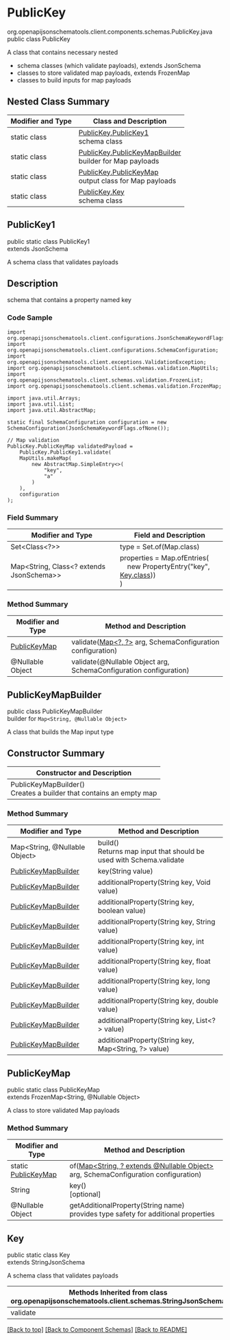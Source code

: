 # PublicKey
org.openapijsonschematools.client.components.schemas.PublicKey.java
public class PublicKey

A class that contains necessary nested
- schema classes (which validate payloads), extends JsonSchema
- classes to store validated map payloads, extends FrozenMap
- classes to build inputs for map payloads

## Nested Class Summary
| Modifier and Type | Class and Description |
| ----------------- | ---------------------- |
| static class | [PublicKey.PublicKey1](#publickey1)<br> schema class |
| static class | [PublicKey.PublicKeyMapBuilder](#publickeymapbuilder)<br> builder for Map payloads |
| static class | [PublicKey.PublicKeyMap](#publickeymap)<br> output class for Map payloads |
| static class | [PublicKey.Key](#key)<br> schema class |

## PublicKey1
public static class PublicKey1<br>
extends JsonSchema

A schema class that validates payloads

## Description
schema that contains a property named key

### Code Sample
```
import org.openapijsonschematools.client.configurations.JsonSchemaKeywordFlags;
import org.openapijsonschematools.client.configurations.SchemaConfiguration;
import org.openapijsonschematools.client.exceptions.ValidationException;
import org.openapijsonschematools.client.schemas.validation.MapUtils;
import org.openapijsonschematools.client.schemas.validation.FrozenList;
import org.openapijsonschematools.client.schemas.validation.FrozenMap;

import java.util.Arrays;
import java.util.List;
import java.util.AbstractMap;

static final SchemaConfiguration configuration = new SchemaConfiguration(JsonSchemaKeywordFlags.ofNone());

// Map validation
PublicKey.PublicKeyMap validatedPayload =
    PublicKey.PublicKey1.validate(
    MapUtils.makeMap(
        new AbstractMap.SimpleEntry<>(
            "key",
            "a"
        )
    ),
    configuration
);
```

### Field Summary
| Modifier and Type | Field and Description |
| ----------------- | ---------------------- |
| Set<Class<?>> | type = Set.of(Map.class) |
| Map<String, Class<? extends JsonSchema>> | properties = Map.ofEntries(<br>&nbsp;&nbsp;&nbsp;&nbsp;new PropertyEntry("key", [Key.class](#key)))<br>)<br> |

### Method Summary
| Modifier and Type | Method and Description |
| ----------------- | ---------------------- |
| [PublicKeyMap](#publickeymap) | validate([Map&lt;?, ?&gt;](#publickeymapbuilder) arg, SchemaConfiguration configuration) |
| @Nullable Object | validate(@Nullable Object arg, SchemaConfiguration configuration) |
## PublicKeyMapBuilder
public class PublicKeyMapBuilder<br>
builder for `Map<String, @Nullable Object>`

A class that builds the Map input type

## Constructor Summary
| Constructor and Description |
| --------------------------- |
| PublicKeyMapBuilder()<br>Creates a builder that contains an empty map |

### Method Summary
| Modifier and Type | Method and Description |
| ----------------- | ---------------------- |
| Map<String, @Nullable Object> | build()<br>Returns map input that should be used with Schema.validate |
| [PublicKeyMapBuilder](#publickeymapbuilder) | key(String value) |
| [PublicKeyMapBuilder](#publickeymapbuilder) | additionalProperty(String key, Void value) |
| [PublicKeyMapBuilder](#publickeymapbuilder) | additionalProperty(String key, boolean value) |
| [PublicKeyMapBuilder](#publickeymapbuilder) | additionalProperty(String key, String value) |
| [PublicKeyMapBuilder](#publickeymapbuilder) | additionalProperty(String key, int value) |
| [PublicKeyMapBuilder](#publickeymapbuilder) | additionalProperty(String key, float value) |
| [PublicKeyMapBuilder](#publickeymapbuilder) | additionalProperty(String key, long value) |
| [PublicKeyMapBuilder](#publickeymapbuilder) | additionalProperty(String key, double value) |
| [PublicKeyMapBuilder](#publickeymapbuilder) | additionalProperty(String key, List<?> value) |
| [PublicKeyMapBuilder](#publickeymapbuilder) | additionalProperty(String key, Map<String, ?> value) |

## PublicKeyMap
public static class PublicKeyMap<br>
extends FrozenMap<String, @Nullable Object>

A class to store validated Map payloads

### Method Summary
| Modifier and Type | Method and Description |
| ----------------- | ---------------------- |
| static [PublicKeyMap](#publickeymap) | of([Map<String, ? extends @Nullable Object>](#publickeymapbuilder) arg, SchemaConfiguration configuration) |
| String | key()<br>[optional] |
| @Nullable Object | getAdditionalProperty(String name)<br>provides type safety for additional properties |

## Key
public static class Key<br>
extends StringJsonSchema

A schema class that validates payloads

| Methods Inherited from class org.openapijsonschematools.client.schemas.StringJsonSchema |
| ------------------------------------------------------------------ |
| validate                                                           |

[[Back to top]](#top) [[Back to Component Schemas]](../../../README.md#Component-Schemas) [[Back to README]](../../../README.md)
